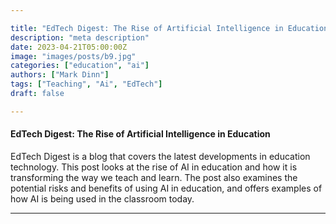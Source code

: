 ```yaml
---

title: "EdTech Digest: The Rise of Artificial Intelligence in Education"
description: "meta description"
date: 2023-04-21T05:00:00Z
image: "images/posts/b9.jpg"
categories: ["education", "ai"]
authors: ["Mark Dinn"]
tags: ["Teaching", "Ai", "EdTech"]
draft: false

---
```




#### EdTech Digest: The Rise of Artificial Intelligence in Education

EdTech Digest is a blog that covers the latest developments in education technology. This post looks at the rise of AI in education and how it is transforming the way we teach and learn. The post also examines the potential risks and benefits of using AI in education, and offers examples of how AI is being used in the classroom today.




---


